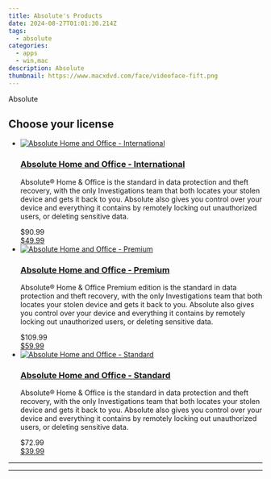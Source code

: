 ```yaml
---
title: Absolute's Products
date: 2024-08-27T01:01:30.214Z
tags: 
  - absolute
categories: 
  - apps
  - win,mac
description: Absolute
thumbnail: https://www.macxdvd.com/face/videoface-fift.png
---
```


Absolute

<!--__INIT__BEGIN__TAG__PRODUCTS__LIST__-->
<!--__INIT__END__TAG__PRODUCTS__LIST__-->

<!--__INIT__BEGIN__TAG__FEED_PRODUCTS__LIST__-->
## Choose your license

<div class="home-content-container">
  <ul class="home-article-list">
    <li class="home-article-item flex flex-row feedProduct">
      <div class="basis-1/3 lg:basis-1/4 xl:basis-1/5 relative flex justify-center items-center overflow-hidden">
                <a href="https://store.absolute.com/order/cart.php?PRODS=4602388&amp;QTY=1&amp;AFFILIATE=108875" class="w-24 h-24 md:w-28 md:h-28 lg:w-32 lg:h-32 xl:w-42 xl:h-42 max-w-24 max-h-24 md:max-w-28 md:max-h-28 lg:max-w-32 lg:max-h-32 xl:max-w-42 xl:max-h-42 -pt-2">
          <img src="https://store.absolute.com/images/merchant/ef70e26a0b5da778eda3f48014d087cd/products/5_Untitled-1.jpg" alt="Absolute Home and Office - International" class="relative w-full h-full rounded-full object-cover dark:brightness-75 -mt-4 p-4">
        </a>
              </div>
      <div class="flex flex-col gap-5 px-7 pb-7 basis-2/3 lg:basis-3/4 xl:basis-4/5  pt-5">
        <h3 class="home-article-title"><a href="https://store.absolute.com/order/cart.php?PRODS=4602388&amp;QTY=1&amp;AFFILIATE=108875">Absolute Home and Office - International</a></h3>
        <div class="home-article-content markdown-body">
                  <html><head></head><body><p>
	Absolute® Home &amp; Office is the standard in data protection and theft recovery, with the only Investigations team that both locates your stolen device and gets it back to you. Absolute also gives you control over your device and everything it contains by remotely locking out unauthorized users, or deleting sensitive data.</p></body></html>                </div>
        <div class="flex flex-row feedProduct-Price">
          <div class="feedProduct-Price--Old">
            <span class="feedProduct-Price--Currency">$</span>90<span class="feedProduct-Price--Cents">.99</span>
          </div>
          <div class="">
            <a href="https://store.absolute.com/order/cart.php?PRODS=4602388&amp;QTY=1&amp;AFFILIATE=108875">
            <span class="feedProduct-Price--Currency">$</span>49<span class="feedProduct-Price--Cents">.99</span>
            </a>
          </div>
        </div>
      </div>
    </li>
    <li class="home-article-item flex flex-row feedProduct">
      <div class="basis-1/3 lg:basis-1/4 xl:basis-1/5 relative flex justify-center items-center overflow-hidden">
                <a href="https://store.absolute.com/order/cart.php?PRODS=4601998&amp;QTY=1&amp;AFFILIATE=108875" class="w-24 h-24 md:w-28 md:h-28 lg:w-32 lg:h-32 xl:w-42 xl:h-42 max-w-24 max-h-24 md:max-w-28 md:max-h-28 lg:max-w-32 lg:max-h-32 xl:max-w-42 xl:max-h-42 -pt-2">
          <img src="https://store.absolute.com/images/merchant/ef70e26a0b5da778eda3f48014d087cd/products/15_Untitled-1.jpg" alt="Absolute Home and Office - Premium" class="relative w-full h-full rounded-full object-cover dark:brightness-75 -mt-4 p-4">
        </a>
              </div>
      <div class="flex flex-col gap-5 px-7 pb-7 basis-2/3 lg:basis-3/4 xl:basis-4/5  pt-5">
        <h3 class="home-article-title"><a href="https://store.absolute.com/order/cart.php?PRODS=4601998&amp;QTY=1&amp;AFFILIATE=108875">Absolute Home and Office - Premium</a></h3>
        <div class="home-article-content markdown-body">
                  <html><head></head><body><p>
	Absolute® Home &amp; Office Premium edition is the standard in data protection and theft recovery, with the only Investigations team that both locates your stolen device and gets it back to you. Absolute also gives you control over your device and everything it contains by remotely locking out unauthorized users, or deleting sensitive data.</p></body></html>                </div>
        <div class="flex flex-row feedProduct-Price">
          <div class="feedProduct-Price--Old">
            <span class="feedProduct-Price--Currency">$</span>109<span class="feedProduct-Price--Cents">.99</span>
          </div>
          <div class="">
            <a href="https://store.absolute.com/order/cart.php?PRODS=4601998&amp;QTY=1&amp;AFFILIATE=108875">
            <span class="feedProduct-Price--Currency">$</span>59<span class="feedProduct-Price--Cents">.99</span>
            </a>
          </div>
        </div>
      </div>
    </li>
    <li class="home-article-item flex flex-row feedProduct">
      <div class="basis-1/3 lg:basis-1/4 xl:basis-1/5 relative flex justify-center items-center overflow-hidden">
                <a href="https://store.absolute.com/order/cart.php?PRODS=4601755&amp;QTY=1&amp;AFFILIATE=108875" class="w-24 h-24 md:w-28 md:h-28 lg:w-32 lg:h-32 xl:w-42 xl:h-42 max-w-24 max-h-24 md:max-w-28 md:max-h-28 lg:max-w-32 lg:max-h-32 xl:max-w-42 xl:max-h-42 -pt-2">
          <img src="https://store.absolute.com/images/merchant/ef70e26a0b5da778eda3f48014d087cd/products/1_Untitled-1.jpg" alt="Absolute Home and Office - Standard" class="relative w-full h-full rounded-full object-cover dark:brightness-75 -mt-4 p-4">
        </a>
              </div>
      <div class="flex flex-col gap-5 px-7 pb-7 basis-2/3 lg:basis-3/4 xl:basis-4/5  pt-5">
        <h3 class="home-article-title"><a href="https://store.absolute.com/order/cart.php?PRODS=4601755&amp;QTY=1&amp;AFFILIATE=108875">Absolute Home and Office - Standard</a></h3>
        <div class="home-article-content markdown-body">
                  <html><head></head><body><p>
	Absolute® Home &amp; Office is the standard in data protection and theft recovery, with the only Investigations team that both locates your stolen device and gets it back to you. Absolute also gives you control over your device and everything it contains by remotely locking out unauthorized users, or deleting sensitive data.</p></body></html>                </div>
        <div class="flex flex-row feedProduct-Price">
          <div class="feedProduct-Price--Old">
            <span class="feedProduct-Price--Currency">$</span>72<span class="feedProduct-Price--Cents">.99</span>
          </div>
          <div class="">
            <a href="https://store.absolute.com/order/cart.php?PRODS=4601755&amp;QTY=1&amp;AFFILIATE=108875">
            <span class="feedProduct-Price--Currency">$</span>39<span class="feedProduct-Price--Cents">.99</span>
            </a>
          </div>
        </div>
      </div>
    </li>
  </ul>
</div>

<hr><!--__INIT__END__TAG__FEED_PRODUCTS__LIST__-->


<hr>


